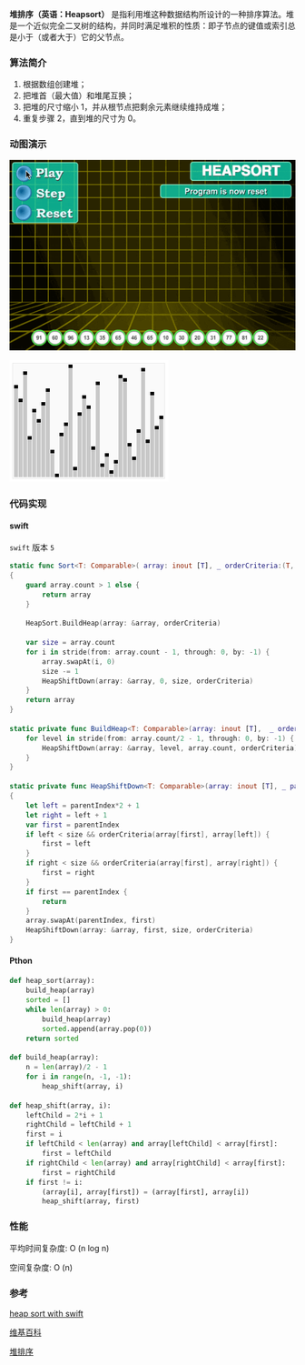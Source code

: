 
**堆排序（英语：Heapsort）** 是指利用堆这种数据结构所设计的一种排序算法。堆是一个近似完全二叉树的结构，并同时满足堆积的性质：即子节点的键值或索引总是小于（或者大于）它的父节点。

### 算法简介

1. 根据数组创建堆；
2. 把堆首（最大值）和堆尾互换；
3. 把堆的尺寸缩小 1，并从根节点把剩余元素继续维持成堆；
4. 重复步骤 2，直到堆的尺寸为 0。



### 动图演示

![堆排序](./images/heapSort-1.gif)



![堆排序](./images/heapSort-2.gif)


### 代码实现

#### swift

`swift` 版本 `5`

```swift
static func Sort<T: Comparable>( array: inout [T], _ orderCriteria:(T, T) -> Bool) -> [T] 
{
    guard array.count > 1 else {
        return array
    }

    HeapSort.BuildHeap(array: &array, orderCriteria)

    var size = array.count
    for i in stride(from: array.count - 1, through: 0, by: -1) {
        array.swapAt(i, 0)
        size -= 1
        HeapShiftDown(array: &array, 0, size, orderCriteria)
    }
    return array
}
    
static private func BuildHeap<T: Comparable>(array: inout [T],  _ orderCriteria:(T, T) -> Bool) {
    for level in stride(from: array.count/2 - 1, through: 0, by: -1) {
        HeapShiftDown(array: &array, level, array.count, orderCriteria)
    }
}

static private func HeapShiftDown<T: Comparable>(array: inout [T], _ parentIndex: Int, _ size: Int, _ orderCriteria: (T, T) -> Bool)
{
    let left = parentIndex*2 + 1
    let right = left + 1
    var first = parentIndex
    if left < size && orderCriteria(array[first], array[left]) {
        first = left
    }
    if right < size && orderCriteria(array[first], array[right]) {
        first = right
    }
    if first == parentIndex {
        return
    }
    array.swapAt(parentIndex, first)
    HeapShiftDown(array: &array, first, size, orderCriteria)
}
```

#### Pthon 

```python
def heap_sort(array):
    build_heap(array)
    sorted = []
    while len(array) > 0:
        build_heap(array)
        sorted.append(array.pop(0))
    return sorted

def build_heap(array):
    n = len(array)/2 - 1
    for i in range(n, -1, -1):
        heap_shift(array, i)

def heap_shift(array, i):
    leftChild = 2*i + 1
    rightChild = leftChild + 1
    first = i
    if leftChild < len(array) and array[leftChild] < array[first]:
        first = leftChild
    if rightChild < len(array) and array[rightChild] < array[first]:
        first = rightChild
    if first != i:
        (array[i], array[first]) = (array[first], array[i])
        heap_shift(array, first)
```

### 性能

平均时间复杂度: O (n log n)

空间复杂度: O (n)



### 参考

[heap sort with swift](http://blog.hacktons.cn/2016/03/23/heap-sort-with-swift/)

[维基百科](https://zh.wikipedia.org/wiki/堆排序)

[堆排序](https://www.runoob.com/w3cnote/heap-sort.html)
